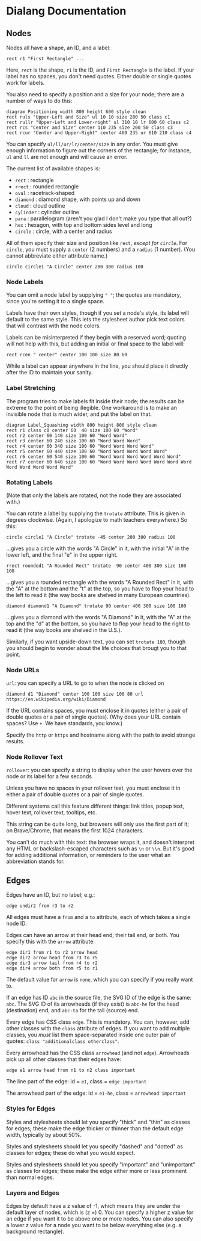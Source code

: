 # Dialang Documentation

## Nodes

Nodes all have a shape, an ID, and a label:

```
rect r1 "First Rectangle" ...
```

Here, `rect` is the shape, `r1` is the ID, and `First Rectangle` is
the label.  If your label has no spaces, you don't need quotes. Either
double or single quotes work for labels.

You also need to specify a position and a size for your node; there
are a number of ways to do this:
```
diagram Positioning width 800 height 600 style clean
rect ruls "Upper-Left and Size" ul 10 10 size 200 50 class c1
rect rullr "Upper-Left and Lower-right" ul 310 10 lr 600 60 class c2
rect rcs "Center and Size" center 110 235 size 200 50 class c3
rect rcur "Center and Upper-Right" center 460 235 ur 610 210 class c4
```

You can specify `ul/ll/ur/lr/center/size` in any order. You must give
enough information to figure out the corners of the rectangle; for
instance, `ul` and `ll` are not enough and will cause an error.

The current list of available shapes is:
  - `rect` : rectangle
  - `rrect` : rounded rectangle
  - `oval` : racetrack-shaped
  - `diamond` : diamond shape, with points up and down
  - `cloud` : cloud outline
  - `cylinder` : cylinder outline
  - `para` : parallelogram (aren't you glad I don't make you type that all out?)
  - `hex` : hexagon, with top and bottom sides level and long
  - `circle` : circle, with a center and radius

All of them specify their size and position like `rect`, *except for
`circle`*.  For `circle`, you must supply a `center` (2 numbers) and a
`radius` (1 number).  (You cannot abbreviate either attribute name.)

`circle circle1 "A Circle" center 200 300 radius 100`


### Node Labels

You can omit a node label by supplying `" "`; the quotes are
mandatory, since you're setting it to a single space.

Labels have their own styles, though if you set a node's style, its
label will default to the same style.  This lets the stylesheet author
pick text colors that will contrast with the node colors.

Labels can be misinterpreted if they begin with a reserved word;
quoting will not help with this, but adding an initial or final space
to the label will:

`rect rcen " center" center 100 100 size 80 60`

While a label can appear anywhere in the line, you should place it
directly after the ID to maintain your sanity.

### Label Stretching

The program tries to make labels fit inside their node; the results
can be extreme to the point of being illegible.  One workaround is to
make an invisible node that is much wider, and put the label on that.

```
diagram Label_Squashing width 800 height 800 style clean
rect r1 class c0 center 60  40 size 100 60 "Word"
rect r2 center 60 140 size 100 60 "Word Word"
rect r3 center 60 240 size 100 60 "Word Word Word"
rect r4 center 60 340 size 100 60 "Word Word Word Word"
rect r5 center 60 440 size 100 60 "Word Word Word Word Word"
rect r6 center 60 540 size 100 60 "Word Word Word Word Word Word"
rect r7 center 60 640 size 100 60 "Word Word Word Word Word Word Word Word Word Word Word Word"
```

### Rotating Labels

(Note that only the labels are rotated, not the node they are
associated with.)

You can rotate a label by supplying the `trotate` attribute.  This is
given in degrees clockwise.  (Again, I apologize to math teachers
everywhere.) So this:

`circle circle1 "A Circle" trotate -45 center 200 300 radius 100`

...gives you a circle with the words "A Circle" in it, with the
initial "A" in the lower left, and the final "e" in the upper right.

`rrect rounded1 "A Rounded Rect" trotate -90 center 400 300 size 100 100`

...gives you a rounded rectangle with the words "A Rounded Rect" in
it, with the "A" at the bottom and the "t" at the top, so you have to
flop your head to the left to read it (the way books are shelved in
many European countries).

`diamond diamond1 "A Diamond" trotate 90 center 400 300 size 100 100`

...gives you a diamond with the words "A Diamond" in it, with the "A"
at the top and the "d" at the bottom, so you have to flop your head to
the right to read it (the way books are shelved in the U.S.).

Similarly, if you want upside-down text, you can set `trotate 180`,
though you should begin to wonder about the life choices
that brougt you to that point.

### Node URLs

`url`: you can specify a URL to go to when the node is clicked on

`diamond d1 "Diamond" center 100 100 size 100 80 url https://en.wikipedia.org/wiki/Diamond`

If the URL contains spaces, you must enclose it in quotes (either a
pair of double quotes or a pair of single quotes). (Why does your URL
contain spaces? Use `+`. We have standards, you know.)

Specify the `http` or `https` and hostname along with the path to
avoid strange results.

### Node Rollover Text

`rollover`: you can specify a string to display when the user hovers
over the node or its label for a few seconds

Unless you have no spaces in your rollover text, you must enclose it
in either a pair of double quotes or a pair of single quotes.

Different systems call this feature different things: link titles,
popup text, hover text, rollover text, tooltips, etc.

This string can be quite long, but browsers will only use the first
part of it; on Brave/Chrome, that means the first 1024 characters.

You can't do much with this text: the browser wraps it, and doesn't
interpret any HTML or backslash-escaped characters such as `\n` or
`\\n`.  But it's good for adding additional information, or reminders
to the user what an abbreviation stands for.


## Edges

Edges have an ID, but no label; e.g.:

```
edge undir2 from r3 to r2
```

All edges must have a `from` and a `to` attribute, each of which takes
a single node ID.

Edges can have an arrow at their head end, their tail end, or both.
You specify this with the `arrow` attribute:

```
edge dir1 from r1 to r2 arrow head
edge dir2 arrow head from r3 to r5
edge dir3 arrow tail from r4 to r2
edge dir4 arrow both from r5 to r1
```

The default value for `arrow` is `none`, which you can specify if you
really want to.

If an edge has ID `abc` in the source file, the SVG ID of the edge is
the same: `abc`.  The SVG ID of its arrowheads (if they exist) is
`abc-he` for the head (destination) end, and `abc-ta` for the tail
(source) end.

Every edge has CSS class `edge`.  This is mandatory.  You can,
however, add other classes with the `class` attribute of edges. If you
want to add multiple classes, you *must* list them space-separated
inside one outer pair of quotes: `class "additionalclass otherclass"`.

Every arrowhead has the CSS class `arrowhead` (and not `edge`).
Arrowheads pick up all other classes that their edges have:

```
edge e1 arrow head from n1 to n2 class important
```

The line part of the edge: id = `e1`, class = `edge important`

The arrowhead part of the edge: id = `e1-he`, class = `arrowhead important`

### Styles for Edges

Styles and stylesheets should let you specify "thick" and "thin" as
classes for edges; these make the edge thicker or thinner than the
default edge width, typically by about 50%.

Styles and stylesheets should let you specify "dashed" and "dotted" as
classes for edges; these do what you would expect.

Styles and stylesheets should let you specify "important" and
"unimportant" as classes for edges; these make the edge either more or
less prominent than normal edges.


### Layers and Edges

Edges by default have a z value of -1, which means they are under the
default layer of nodes, which is (z =) 0. You can specify a higher z
value for an edge if you want it to be above one or more nodes. You
can also specify a lower z value for a node you want to be below
everything else (e.g. a background rectangle).
